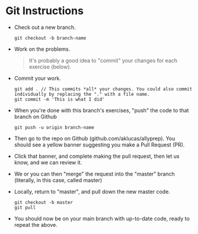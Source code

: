 # Git Instructions

- Check out a new branch.

  ```
  git checkout -b branch-name
  ```

- Work on the problems.

  > It's probably a good idea to "commit" your changes for each exercise (below). 
  
- Commit your work.

  ```
  git add . // This commits *all* your changes. You could also commit individually by replacing the "." with a file name.
  git commit -m 'This is what I did'
  ```

- When you're done with this branch's exercises, "push" the code to that branch on Github

  ```
  git push -u origin branch-name
  ```

- Then go to the repo on Github (github.com/aklucas/allyprep). You should see a yellow banner suggesting you make a Pull Request (PR).

- Click that banner, and complete making the pull request, then let us know, and we can review it. 

- We or you can then "merge" the request into the "master" branch (literally, in this case, called master)

- Locally, return to "master", and pull down the new master code.

  ```
  git checkout -b master
  git pull
  ```

- You should now be on your main branch with up-to-date code, ready to repeat the above.
  
